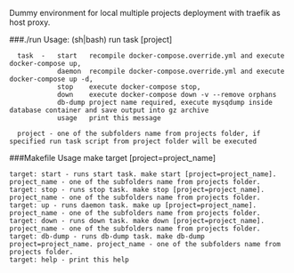 Dummy environment for local multiple projects deployment with traefik as host proxy.

###./run
Usage:
      (sh|bash) run task \[project\]

      task  -   start   recompile docker-compose.override.yml and execute docker-compose up,
                daemon  recompile docker-compose.override.yml and execute docker-compose up -d,
                stop    execute docker-compose stop,
                down    execute docker-compose down -v --remove orphans
                db-dump project name required, execute mysqdump inside database container and save output into gz archive
                usage   print this message

      project - one of the subfolders name from projects folder, if specified run task script from project folder will be executed
  
###Makefile
Usage make target \[project=project_name\]

    target: start - runs start task. make start [project=project_name]. project_name - one of the subfolders name from projects folder.
    target: stop - runs stop task. make stop [project=project_name]. project_name - one of the subfolders name from projects folder.
    target: up - runs daemon task. make up [project=project_name]. project_name - one of the subfolders name from projects folder.
    target: down - runs down task. make down [project=project_name]. project_name - one of the subfolders name from projects folder.
    target: db-dump - runs db-dump task. make db-dump project=project_name. project_name - one of the subfolders name from projects folder.
    target: help - print this help
